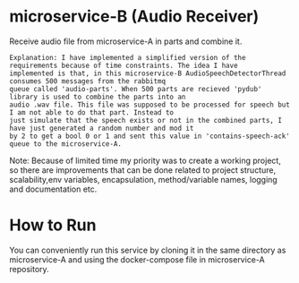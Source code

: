 # microservice-B (Audio Receiver)
Receive audio file from microservice-A in parts and combine it.

    Explanation: I have implemented a simplified version of the requirements because of time constraints. The idea I have
    implemented is that, in this microservice-B AudioSpeechDetectorThread consumes 500 messages from the rabbitmq
    queue called 'audio-parts'. When 500 parts are recieved 'pydub' library is used to combine the parts into an
    audio .wav file. This file was supposed to be processed for speech but I am not able to do that part. Instead to
    just simulate that the speech exists or not in the combined parts, I have just generated a random number and mod it
    by 2 to get a bool 0 or 1 and sent this value in 'contains-speech-ack' queue to the microservice-A.

Note: Because of limited time my priority was to create a working project, so there are improvements that can be done
related to project structure, scalability,env variables, encapsulation, method/variable names, logging and documentation etc.

# How to Run
You can conveniently run this service by cloning it in the same directory as microservice-A and using the
docker-compose file in microservice-A repository.
